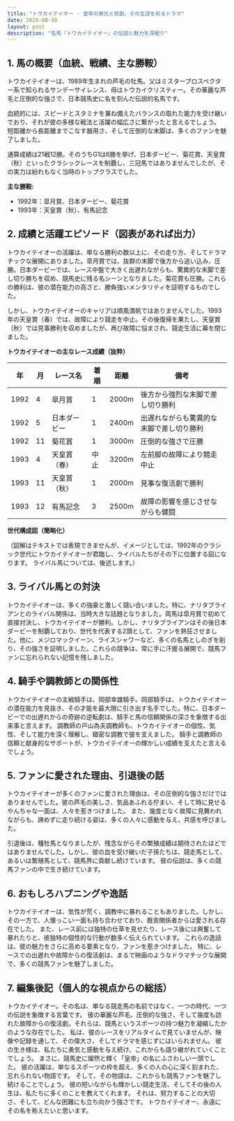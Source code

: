 ```yaml
---
title: "トウカイテイオー - 皇帝の栄光と悲劇、その生涯を彩るドラマ"
date: 2025-08-30
layout: post
description: "名馬『トウカイテイオー』の伝説と魅力を深堀り"
---
```


## 1. 馬の概要（血統、戦績、主な勝鞍）

トウカイテイオーは、1989年生まれの芦毛の牡馬。父はミスタープロスペクター系で知られるサンデーサイレンス、母はトウカイクリスティー。その華麗な芦毛と圧倒的な強さで、日本競馬史に名を刻んだ伝説的名馬です。  

血統的には、スピードとスタミナを兼ね備えたバランスの取れた能力を受け継いでおり、それが彼の多様な戦法と活躍の幅広さに繋がったと言えるでしょう。  短距離から長距離までこなす器用さ、そして圧倒的な末脚は、多くのファンを魅了しました。

通算成績は21戦12勝。そのうちG1は6勝を挙げ、日本ダービー、菊花賞、天皇賞（秋）といったクラシックレースを制覇し、三冠馬ではありませんでしたが、その実力は紛れもなく当時のトップクラスでした。

**主な勝鞍:**

* 1992年：皐月賞、日本ダービー、菊花賞
* 1993年：天皇賞（秋）、有馬記念


## 2. 成績と活躍エピソード（図表があれば出力）

トウカイテイオーの活躍は、単なる勝利の数以上に、その走り方、そしてドラマチックな展開にありました。皐月賞では、抜群の末脚で後方から追い込み、圧勝。日本ダービーでは、レース中盤で大きく出遅れながらも、驚異的な末脚で差し切り勝ちを収め、競馬史に残る名シーンとなりました。菊花賞も圧勝。これらの勝利は、彼の潜在能力の高さと、勝負強いメンタリティを証明するものでした。


しかし、トウカイテイオーのキャリアは順風満帆ではありませんでした。1993年の天皇賞（春）では、故障により競走を中止。その後復帰を果たし、天皇賞（秋）では見事勝利を収めましたが、再び故障に悩まされ、競走生活に幕を閉じました。

**トウカイテイオーの主なレース成績（抜粋）**

| 年 | 月 | レース名       | 着順 | 距離 | 備考                                     |
|----|----|---------------|-----|-----|-----------------------------------------|
| 1992 | 4  | 皐月賞         | 1   | 2000m| 後方から強烈な末脚で差し切り勝利           |
| 1992 | 5  | 日本ダービー     | 1   | 2400m| 出遅れながらも驚異的な末脚で差し切り勝利     |
| 1992 | 11 | 菊花賞         | 1   | 3000m| 圧倒的な強さで圧勝                         |
| 1993 | 4  | 天皇賞（春）     | 中止 | 3200m| 左前脚の故障により競走中止                   |
| 1993 | 11 | 天皇賞（秋）     | 1   | 2000m| 見事な復活劇で勝利                         |
| 1993 | 12 | 有馬記念       | 3   | 2500m| 故障の影響を感じさせながらも健闘               |


**世代構成図（簡略化）**

（図解はテキストでは表現できませんが、イメージとしては、1992年のクラシック世代にトウカイテイオーが君臨し、ライバルたちがその下に位置する図になります。  ライバル馬については、後述します。）


## 3. ライバル馬との対決

トウカイテイオーは、多くの強豪と激しく競い合いました。特に、ナリタブライアンとのライバル関係は、当時大きな話題となりました。両馬は皐月賞で初めて直接対決し、トウカイテイオーが勝利。しかし、ナリタブライアンはその後日本ダービーを制覇しており、世代を代表する2頭として、ファンを熱狂させました。他に、メジロマックイーン、ライスシャワーなど、多くの名馬としのぎを削り、その強さを証明しました。これらの競争は、常に手に汗握る展開で、競馬ファンに忘れられない記憶を残しました。


## 4. 騎手や調教師との関係性

トウカイテイオーの主戦騎手は、岡部幸雄騎手。岡部騎手は、トウカイテイオーの潜在能力を見抜き、その才能を最大限に引き出す名手でした。特に、日本ダービーでの出遅れからの奇跡の逆転劇は、騎手と馬の信頼関係の深さを象徴する出来事と言えます。  調教師の戸山為夫調教師も、トウカイテイオーの個性、気性、そして能力を深く理解し、緻密な調教で彼を支えました。  騎手と調教師の信頼と献身的なサポートが、トウカイテイオーの輝かしい成績を支えたと言えるでしょう。


## 5. ファンに愛された理由、引退後の話

トウカイテイオーが多くのファンに愛された理由は、その圧倒的な強さだけではありませんでした。彼の芦毛の美しさ、気品あふれる佇まい、そして時に見せるやんちゃな一面は、人々を惹きつけました。  また、幾度となく故障に見舞われながらも、諦めずに走り続ける姿は、多くの人々に感動を与え、共感を呼びました。


引退後は、種牡馬となりましたが、残念ながらその繁殖成績は期待されたほどではありませんでした。しかし、彼の血を受け継いだ子孫たちは、競走馬として、あるいは繁殖馬として、競馬界に貢献し続けています。  彼の伝説は、多くの競馬ファンの中で生き続けています。


## 6. おもしろハプニングや逸話

トウカイテイオーは、気性が荒く、調教中に暴れることもありました。しかし、その一方で、人懐っこい一面も持ち合わせており、厩舎関係者からは愛される存在でした。  また、レース前には独特の仕草を見せたり、レース後には興奮して暴れたりと、彼独特の個性的な行動が数多く伝えられています。  これらの逸話は、彼の魅力をさらに高める要素となり、ファンを惹きつけました。  特に、レースでの出遅れや故障からの復活劇は、まるで映画のようなドラマチックな展開で、多くの競馬ファンを魅了しました。


## 7. 編集後記（個人的な視点からの総括）

トウカイテイオー。その名は、単なる競走馬の名前ではなく、一つの時代、一つの伝説を象徴する言葉です。  彼の華麗な芦毛、圧倒的な強さ、そして幾度も訪れた故障からの復活劇。それらは、競馬というスポーツの持つ魅力を凝縮したかのような存在でした。  私は、彼のレースをリアルタイムで見ていませんが、映像や記録を通して、その偉大さ、そしてドラマを感じずにはいられません。  彼の生き様は、私たちに勇気と感動を与え続け、これからも語り継がれていくことでしょう。  まさに、競馬史に燦然と輝く「皇帝」の名にふさわしい一頭でした。  彼の活躍は、単なるスポーツの枠を超え、多くの人の心に深く刻まれた、忘れられない物語です。  そして、その物語は、これからも競馬ファンを魅了し続けることでしょう。  彼の短いながらも輝かしい競走生活、そしてその後の人生は、私たちに多くのことを教えてくれます。  それは、努力することの大切さ、そして、どんな困難にも立ち向かう強さです。  トウカイテイオー、永遠にその名を称えたいと思います。
